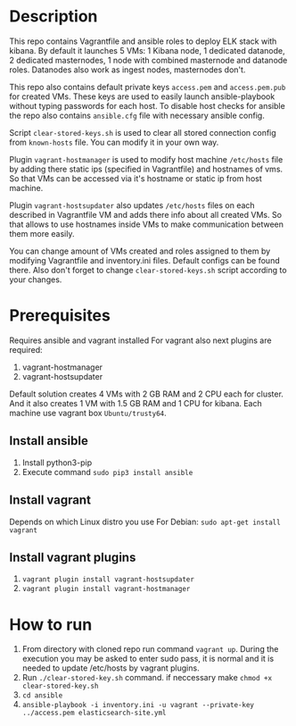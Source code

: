 # Description
This repo contains Vagrantfile and ansible roles to deploy ELK stack with kibana.
By default it launches 5 VMs: 1 Kibana node, 1 dedicated datanode, 2 dedicated masternodes, 1 node with combined masternode and datanode roles.
Datanodes also work as ingest nodes, masternodes don't.

This repo also contains default private keys `access.pem` and `access.pem.pub` for created VMs. These keys are used to easily launch ansible-playbook without typing passwords for each host. To disable host checks for ansible the repo also contains `ansible.cfg` file with necessary ansible config.

Script `clear-stored-keys.sh` is used to clear all stored connection config from `known-hosts` file. You can modify it in your own way.

Plugin `vagrant-hostmanager` is used to modify host machine `/etc/hosts` file by adding there static ips (specified in Vagrantfile) and hostnames of vms. So that VMs can be accessed via it's hostname or static ip from host machine.

Plugin `vagrant-hostsupdater` also updates `/etc/hosts` files on each described in Vagrantfile VM and adds there info about all created VMs. So that allows to use hostnames inside VMs to make communication between them more easily.

You can change amount of VMs created and roles assigned to them by modifying Vagrantfile and inventory.ini files. Default configs can be found there. Also don't forget to change `clear-stored-keys.sh` script according to your changes.

# Prerequisites
Requires ansible and vagrant installed
For vagrant also next plugins are required:
1. vagrant-hostmanager
2. vagrant-hostsupdater

Default solution creates 4 VMs with 2 GB RAM and 2 CPU each for cluster. And it also creates 1 VM with 1.5 GB RAM and 1 CPU for kibana. Each machine use vagrant box `Ubuntu/trusty64`.

## Install ansible
1. Install python3-pip
2. Execute command `sudo pip3 install ansible`

## Install vagrant
Depends on which Linux distro you use
For Debian: `sudo apt-get install vagrant`

## Install vagrant plugins
1. `vagrant plugin install vagrant-hostsupdater`
2. `vagrant plugin install vagrant-hostmanager`

# How to run
1. From directory with cloned repo run command `vagrant up`. During the execution you may be asked to enter sudo pass, it is normal and it is needed to update /etc/hosts by vagrant plugins.
2. Run `./clear-stored-key.sh` command. if neccessary make `chmod +x clear-stored-key.sh`
3. `cd ansible`
4. `ansible-playbook -i inventory.ini -u vagrant --private-key ../access.pem elasticsearch-site.yml`
 

